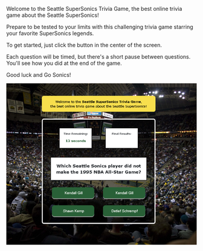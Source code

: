Welcome to the Seattle SuperSonics Trivia Game, the best online trivia game about the Seattle SuperSonics!

Prepare to be tested to your limits with this challenging trivia game starring your favorite SuperSonics legends.

To get started, just click the button in the center of the screen.

Each question will be timed, but there's a short pause between questions. You'll see how you did at the end of the game.

Good luck and Go Sonics!

![alt text](assets/images/sonicstrivia.jpg)

